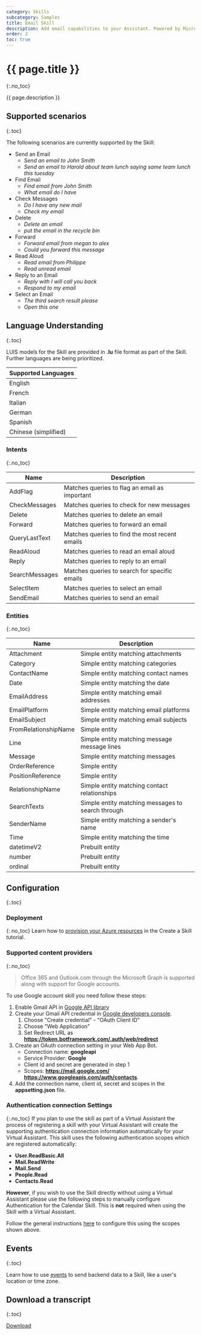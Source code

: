 ```yaml
---
category: Skills
subcategory: Samples
title: Email Skill
description: Add email capabilities to your Assistant. Powered by Microsoft Graph and Google.
order: 2
toc: true
---
```


# {{ page.title }}
{:.no_toc}

{{ page.description }}

## Supported scenarios
{:.toc}

The following scenarios are currently supported by the Skill:

- Send an Email
  - *Send an email to John Smith*
  - *Send an email to Harold about team lunch saying same team lunch this tuesday*
- Find Email
  - *Find email from John Smith*
  - *What email do I have*
- Check Messages
  - *Do I have any new mail*
  - *Check my email*
- Delete
  - *Delete an email*
  - *put the email in the recycle bin*
- Forward
  - *Forward email from megan to alex*
  - *Could you forward this message*
- Read Aloud
  - *Read email from Philippe*
  - *Read unread email*
- Reply to an Email
  - *Reply with I will call you back*
  - *Respond to my email*
- Select an Email
  - *The third search result please*
  - *Open this one*

## Language Understanding
{:.toc}

LUIS models for the Skill are provided in **.lu** file format as part of the Skill. Further languages are being prioritized.

|Supported Languages|
|-|
|English|
|French|
|Italian|
|German|
|Spanish|
|Chinese (simplified)|

### Intents
{:.no_toc}

|Name|Description|
|-|-|
|AddFlag| Matches queries to flag an email as important |
|CheckMessages| Matches queries to check for new messages |
|Delete| Matches queries to delete an email |
|Forward| Matches queries to forward an email |
|QueryLastText| Matches queries to find the most recent emails |
|ReadAloud| Matches queries to read an email aloud |
|Reply| Matches queries to reply to an email|
|SearchMessages| Matches queries to search for specific emails |
|SelectItem| Matches queries to select an email |
|SendEmail| Matches queries to send an email |

### Entities
{:.no_toc}

|Name|Description|
|-|-|
|Attachment| Simple entity matching attachments|
|Category| Simple entity matching categories|
|ContactName| Simple entity matching contact names|
|Date| Simple entity matching the date|
|EmailAddress| Simple entity matching email addresses|
|EmailPlatform| Simple entity matching email platforms|
|EmailSubject| Simple entity matching email subjects|
|FromRelationshipName| Simple entity|
|Line| Simple entity matching message message lines|
|Message| Simple entity matching messages |
|OrderReference| Simple entity |
|PositionReference| Simple entity|
|RelationshipName| Simple entity matching contact relationships|
|SearchTexts| Simple entity matching messages to search through|
|SenderName| Simple entity matching a sender's name|
|Time| Simple entity matching the time|
|datetimeV2| Prebuilt entity|
|number| Prebuilt entity|
|ordinal| Prebuilt entity|

## Configuration
{:.toc}

### Deployment
{:.no_toc}
Learn how to [provision your Azure resources]({{site.baseurl}}/skills/tutorials/create-skill/csharp/4-provision-your-azure-resources/) in the Create a Skill tutorial.

### Supported content providers
{:.no_toc}
> Office 365 and Outlook.com through the Microsoft Graph is supported along with support for Google accounts.

To use Google account skill you need follow these steps:
1. Enable Gmail API in [Google API library](https://console.developers.google.com/apis/library)
1. Create your Gmail API credential in [Google developers console](https://console.developers.google.com/apis/credentials).
    1. Choose "Create credential" - "OAuth Client ID"
    1. Choose "Web Application"
    1. Set Redirect URL as **https://token.botframework.com/.auth/web/redirect**
1. Create an OAuth connection setting in your Web App Bot.
    - Connection name: **googleapi**
    - Service Provider: **Google**
    - Client id and secret are generated in step 1
    - Scopes: **https://mail.google.com/ https://www.googleapis.com/auth/contacts**.
1. Add the connection name, client id, secret and scopes in the **appsetting.json** file.

### Authentication connection Settings
{:.no_toc}
If you plan to use the skill as part of a Virtual Assistant the process of registering a skill with your Virtual Assistant will create the supporting authentication connection information automatically for your Virtual Assistant. This skill uses the following authentication scopes which are registered automatically:
- **User.ReadBasic.All**
- **Mail.ReadWrite**
- **Mail.Send**
- **People.Read**
- **Contacts.Read**

**However**, if you wish to use the Skill directly without using a Virtual Assistant please use the following steps to manually configure Authentication for the Calendar Skill. This is **not** required when using the Skill with a Virtual Assistant.

Follow the general instructions [here]({{site.baseurl}}/skills/handbook/authentication/#manual-authentication) to configure this using the scopes shown above.

## Events
{:.toc}

Learn how to use [events]({{site.baseurl}}/reference/virtual-assistant/events) to send backend data to a Skill, like a user's location or time zone.

## Download a transcript
{:.toc}

<a class="btn btn-primary" href="{{site.baseurl}}/assets/transcripts/skills-email.transcript">Download</a>
